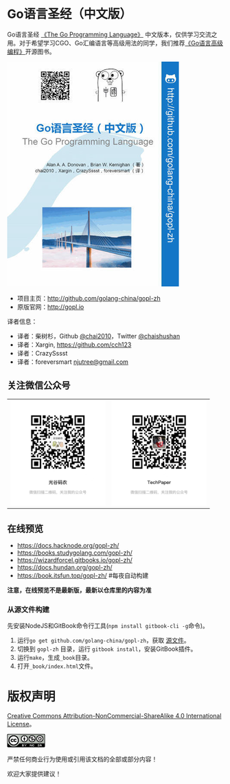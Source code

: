 # Go语言圣经（中文版）

Go语言圣经 [《The Go Programming Language》](http://gopl.io) 中文版本，仅供学习交流之用。对于希望学习CGO、Go汇编语言等高级用法的同学，我们推荐[《Go语言高级编程》](https://github.com/chai2010/advanced-go-programming-book)开源图书。


![](cover_middle.jpg)

- 项目主页：http://github.com/golang-china/gopl-zh
- 原版官网：http://gopl.io


译者信息：

- 译者：柴树杉，Github [@chai2010](https://github.com/chai2010)，Twitter [@chaishushan](https://twitter.com/chaishushan)
- 译者：Xargin, https://github.com/cch123
- 译者：CrazySssst
- 译者：foreversmart <njutree@gmail.com>


## 关注微信公众号

<table>
<tr>
<td>
<img width="222px"  src="https://github.com/chai2010/advanced-go-programming-book/raw/master/css.png">
</td>
<td>
<img width="222px"  src="https://github.com/chai2010/advanced-go-programming-book/raw/master/cch.png">
</td>
</tr>
</table>


## 在线预览

- https://docs.hacknode.org/gopl-zh/
- https://books.studygolang.com/gopl-zh/
- https://wizardforcel.gitbooks.io/gopl-zh/
- https://docs.hundan.org/gopl-zh/
- https://book.itsfun.top/gopl-zh/ #每夜自动构建


**注意，在线预览不是最新版，最新以仓库里的内容为准**


### 从源文件构建

先安装NodeJS和GitBook命令行工具(`npm install gitbook-cli -g`命令)。

1. 运行`go get github.com/golang-china/gopl-zh`，获取 [源文件](https://github.com/golang-china/gopl-zh/archive/master.zip)。
2. 切换到 `gopl-zh` 目录，运行 `gitbook install`，安装GitBook插件。
3. 运行`make`，生成`_book`目录。
4. 打开`_book/index.html`文件。

# 版权声明

[Creative Commons Attribution-NonCommercial-ShareAlike 4.0 International License](http://creativecommons.org/licenses/by-nc-sa/4.0/)。

![Creative Commons License](./images/by-nc-sa-4.0-88x31.png)


严禁任何商业行为使用或引用该文档的全部或部分内容！

欢迎大家提供建议！

